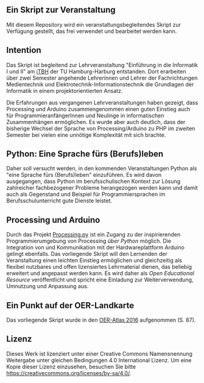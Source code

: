 ## Ein Skript zur Veranstaltung

Mit diesem Repository wird ein veranstaltungsbegleitendes Skript zur Verfügung gestellt, das frei verwendet und bearbeitet werden kann. 

## Intention

Das Skript ist begleitend zur Lehrveranstaltung "Einführung in die Informatik I und II" am [iTBH](http://itbh-hh.de/de/) der TU Hamburg-Harburg entstanden. Dort erarbeiten über zwei Semester angehende Lehrerinnen und Lehrer der Fachrichtungen Medientechnik und Elektrotechnik-Informationstechnik die Grundlagen der Informatik in einem projektorientierten Ansatz.

Die Erfahrungen aus vergangenen Lehrveranstaltungen haben gezeigt, dass Processing und Arduino zusammengenommen einen guten Einstieg auch für ProgrammieranfängerInnen und Neulinge in informatischen Zusammenhängen ermöglichen. Es wurde aber auch deutlich, dass der bisherige Wechsel der Sprache von Processing/Arduino zu PHP im zweiten Semester bei vielen eine unnötige Komplexität mit sich brachte.

## Python: Eine Sprache fürs (Berufs)leben

Daher soll versucht werden, in den kommenden Veranstaltungen Python als "eine Sprache fürs (Berufs)leben" einzuführen. Es wird davon ausgegangen, dass Python im berufsschulischen Kontext zur Lösung zahlreicher fachbezogener Probleme herangezogen werden kann und damit auch als Gegenstand und Beispiel für Programmiersprachen im Berufsschulunterricht gute Dienste leistet.

## Processing und Arduino

Durch das Projekt [Processing.py](http://py.processing.org) ist ein Zugang zu der inspirierenden Programmierumgebung von Processing *über Python* möglich. Die Integration von und Kommunikation mit der Hardwareplattform Arduino gelingt ebenfalls. Das vorliegende Skript will den Lernenden der Veranstaltung einen leichten Einstieg ermöglichen und gleichzeitig als flexibel nutzbares und offen lizensiertes Lehrmaterial dienen, das beliebig erweitert und angepasst werden kann. Es wird daher als *Open Educational Resource* veröffentlicht und spricht eine Einladung zur Weiterverwendung, Umnutzung und Anpassung aus.

## Ein Punkt auf der OER-Landkarte
Das vorliegende Skript wurde in den [OER-Atlas 2016](http://open-educational-resources.de/wp-content/uploads/sites/4/2016/02/OER-Atlas-2016-komplett.pdf) aufgenommen (S. 87).

## Lizenz

Dieses Werk ist lizenziert unter einer Creative Commons Namensnennung Weitergabe unter gleichen Bedingungen 4.0 International Lizenz. Um eine Kopie dieser Lizenz einzusehen, besuchen Sie bitte https://creativecommons.org/licenses/by-sa/4.0/.